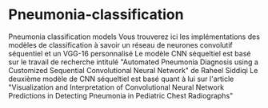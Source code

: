 # Pneumonia-classification
Pneumonia classification models
Vous trouverez ici les implémentations des modèles de classification à savoir un réseau de neurones convolutif séquentiel et un VGG-16 personnalisé
Le modèle CNN séqueltiel est basé sur le travail de recherche intitulé "Automated Pneumonia Diagnosis using a Customized Sequential Convolutional Neural Network" de Raheel Siddiqi
Le deuxième modèle de CNN séqueltiel est basé quant à lui sur l'article "Visualization and Interpretation of Convolutional Neural Network Predictions in Detecting Pneumonia in Pediatric Chest Radiographs" 
